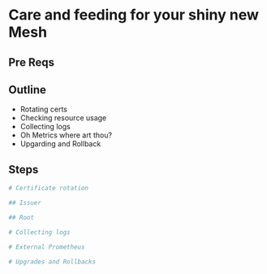 # Care and feeding for your shiny new Mesh

## Pre Reqs

## Outline

* Rotating certs
* Checking resource usage
* Collecting logs
* Oh Metrics where art thou?
* Upgarding and Rollback

## Steps

```bash
# Certificate rotation

## Issuer

## Root

```

```bash
# Collecting logs

```

```bash
# External Prometheus

```

```bash
# Upgrades and Rollbacks

```
